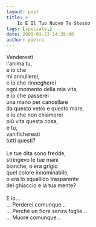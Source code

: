 ```yaml
---
layout: post
title: >
    Io E Il Tuo Nuovo Te Stesso
tags: [speciale,]
date: 2009-01-23 14:35:00
author: pietro
---
```

Venderesti<br/>l'anima tu,<br/>e io che<br/>mi annullerei,<br/>e io che rinnegherei<br/>ogni momento della mia vita,<br/>e io che passerei<br/>una mano per cancellare<br/>da questo vetro e questo mare,<br/>e io che non chiamerei<br/>più vita questa cosa,<br/>e tu,<br/>vanificheresti<br/>tutti questi?<br/><br/>Le tue dita sono fredde,<br/>stringevo le tue mani<br/>bianche, o era grigio<br/>quel colore innominabile,<br/>o era lo squallido trasparente<br/>del ghiaccio e la tua mente?<br/><br/>E io...<br/>... Perderei comunque...<br/>... Perché un fiore senza foglie...<br/>... Muore comunque...
